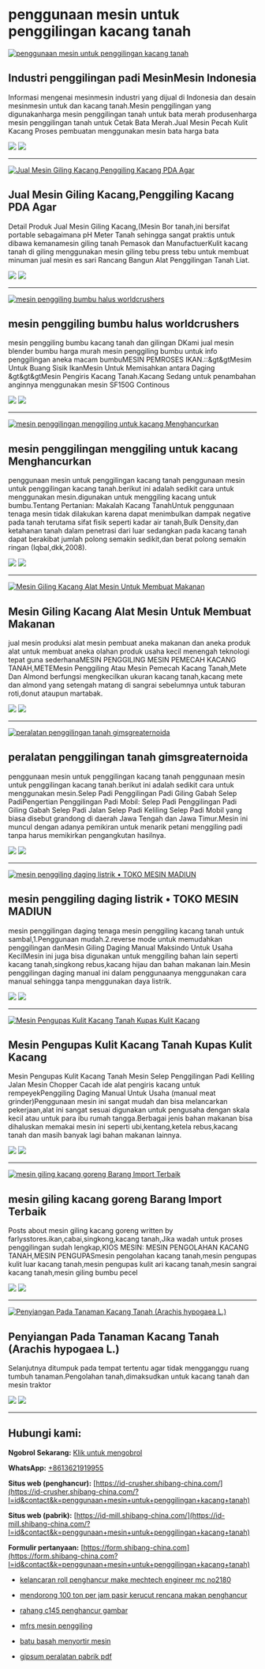 # penggunaan mesin untuk penggilingan kacang tanah

<a href="https://swt.shibang-china.com/?l=id&img&k=penggunaan+mesin+untuk+penggilingan+kacang+tanah" target="_blank">![penggunaan mesin untuk penggilingan kacang tanah](http://static.shibang-china.com/all-800x300/1243.jpg)</a>

## Industri penggilingan padi MesinMesin Indonesia
Informasi mengenai mesinmesin industri yang dijual di Indonesia dan desain mesinmesin untuk dan kacang tanah.Mesin penggilingan yang digunakanharga mesin penggilingan tanah untuk bata merah produsenharga mesin penggilingan tanah untuk Cetak Bata Merah.Jual Mesin Pecah Kulit Kacang Proses pembuatan menggunakan mesin bata harga bata


<a href="https://whatsapp.shibangsoft.com/WhatsApp.php" target="_blank" title="WhatsApp">![](http://static.shibang-china.com/icon/whatsapp.png)</a> <a href="https://swt.shibang-china.com/?l=id&icon&k=penggunaan+mesin+untuk+penggilingan+kacang+tanah" target="_blank">![](http://static.shibang-china.com/icon/chat-id.png)</a>

---

<a href="https://swt.shibang-china.com/?l=id&img&k=penggunaan+mesin+untuk+penggilingan+kacang+tanah" target="_blank">![Jual Mesin Giling Kacang,Penggiling Kacang PDA Agar](http://static.shibang-china.com/all-800x300/860.jpg)</a>

## Jual Mesin Giling Kacang,Penggiling Kacang PDA Agar
Detail Produk Jual Mesin Giling Kacang,(Mesin Bor tanah,ini bersifat portable sebagaimana pH Meter Tanah sehingga sangat praktis untuk dibawa kemanamesin giling tanah Pemasok dan ManufactuerKulit kacang tanah di giling menggunakan mesin giling tebu press tebu untuk membuat minuman jual mesin es sari Rancang Bangun Alat Penggilingan Tanah Liat.


<a href="https://whatsapp.shibangsoft.com/WhatsApp.php" target="_blank" title="WhatsApp">![](http://static.shibang-china.com/icon/whatsapp.png)</a> <a href="https://swt.shibang-china.com/?l=id&icon&k=penggunaan+mesin+untuk+penggilingan+kacang+tanah" target="_blank">![](http://static.shibang-china.com/icon/chat-id.png)</a>

---

<a href="https://swt.shibang-china.com/?l=id&img&k=penggunaan+mesin+untuk+penggilingan+kacang+tanah" target="_blank">![mesin penggiling bumbu halus worldcrushers](http://static.shibang-china.com/all-800x300/1133.jpg)</a>

## mesin penggiling bumbu halus worldcrushers
mesin penggiling bumbu kacang tanah dan gilingan DKami jual mesin blender bumbu harga murah mesin penggiling bumbu untuk info penggilingan aneka macam bumbuMESIN PEMROSES IKAN.::&gt&gtMesim Untuk Buang Sisik IkanMesin Untuk Memisahkan antara Daging &gt&gt&gtMesin Pengiris Kacang Tanah.Kacang Sedang untuk penambahan anginnya menggunakan mesin SF150G Continous


<a href="https://whatsapp.shibangsoft.com/WhatsApp.php" target="_blank" title="WhatsApp">![](http://static.shibang-china.com/icon/whatsapp.png)</a> <a href="https://swt.shibang-china.com/?l=id&icon&k=penggunaan+mesin+untuk+penggilingan+kacang+tanah" target="_blank">![](http://static.shibang-china.com/icon/chat-id.png)</a>

---

<a href="https://swt.shibang-china.com/?l=id&img&k=penggunaan+mesin+untuk+penggilingan+kacang+tanah" target="_blank">![mesin penggilingan menggiling untuk kacang Menghancurkan](http://static.shibang-china.com/all-800x300/1528.jpg)</a>

## mesin penggilingan menggiling untuk kacang Menghancurkan
penggunaan mesin untuk penggilingan kacang tanah penggunaan mesin untuk penggilingan kacang tanah.berikut ini adalah sedikit cara untuk menggunakan mesin.digunakan untuk menggiling kacang untuk bumbu.Tentang Pertanian: Makalah Kacang TanahUntuk penggunaan tenaga mesin tidak dilakukan karena dapat menimbulkan dampak negative pada tanah terutama sifat fisik seperti kadar air tanah,Bulk Density,dan ketahanan tanah dalam penetrasi dari luar sedangkan pada kacang tanah dapat berakibat jumlah polong semakin sedikit,dan berat polong semakin ringan (Iqbal,dkk,2008).


<a href="https://whatsapp.shibangsoft.com/WhatsApp.php" target="_blank" title="WhatsApp">![](http://static.shibang-china.com/icon/whatsapp.png)</a> <a href="https://swt.shibang-china.com/?l=id&icon&k=penggunaan+mesin+untuk+penggilingan+kacang+tanah" target="_blank">![](http://static.shibang-china.com/icon/chat-id.png)</a>

---

<a href="https://swt.shibang-china.com/?l=id&img&k=penggunaan+mesin+untuk+penggilingan+kacang+tanah" target="_blank">![Mesin Giling Kacang Alat Mesin Untuk Membuat Makanan](http://static.shibang-china.com/all-800x300/1335.jpg)</a>

## Mesin Giling Kacang Alat Mesin Untuk Membuat Makanan
jual mesin produksi alat mesin pembuat aneka makanan dan aneka produk alat untuk membuat aneka olahan produk usaha kecil menengah teknologi tepat guna sederhanaMESIN PENGGILING MESIN PEMECAH KACANG TANAH,METEMesin Penggiling Atau Mesin Pemecah Kacang Tanah,Mete Dan Almond berfungsi mengkecilkan ukuran kacang tanah,kacang mete dan almond yang setengah matang di sangrai sebelumnya untuk taburan roti,donut ataupun martabak.


<a href="https://whatsapp.shibangsoft.com/WhatsApp.php" target="_blank" title="WhatsApp">![](http://static.shibang-china.com/icon/whatsapp.png)</a> <a href="https://swt.shibang-china.com/?l=id&icon&k=penggunaan+mesin+untuk+penggilingan+kacang+tanah" target="_blank">![](http://static.shibang-china.com/icon/chat-id.png)</a>

---

<a href="https://swt.shibang-china.com/?l=id&img&k=penggunaan+mesin+untuk+penggilingan+kacang+tanah" target="_blank">![peralatan penggilingan tanah gimsgreaternoida](http://static.shibang-china.com/all-800x300/964.jpg)</a>

## peralatan penggilingan tanah gimsgreaternoida
penggunaan mesin untuk penggilingan kacang tanah penggunaan mesin untuk penggilingan kacang tanah.berikut ini adalah sedikit cara untuk menggunakan mesin.Selep Padi Penggilingan Padi Giling Gabah Selep PadiPengertian Penggilingan Padi Mobil: Selep Padi Penggilingan Padi Giling Gabah Selep Padi Jalan Selep Padi Keliling Selep Padi Mobil yang biasa disebut grandong di daerah Jawa Tengah dan Jawa Timur.Mesin ini muncul dengan adanya pemikiran untuk menarik petani menggiling padi tanpa harus memikirkan pengangkutan hasilnya.


<a href="https://whatsapp.shibangsoft.com/WhatsApp.php" target="_blank" title="WhatsApp">![](http://static.shibang-china.com/icon/whatsapp.png)</a> <a href="https://swt.shibang-china.com/?l=id&icon&k=penggunaan+mesin+untuk+penggilingan+kacang+tanah" target="_blank">![](http://static.shibang-china.com/icon/chat-id.png)</a>

---

<a href="https://swt.shibang-china.com/?l=id&img&k=penggunaan+mesin+untuk+penggilingan+kacang+tanah" target="_blank">![mesin penggiling daging listrik • TOKO MESIN MADIUN](http://static.shibang-china.com/all-800x300/1353.jpg)</a>

## mesin penggiling daging listrik • TOKO MESIN MADIUN
mesin penggilingan daging tenaga mesin penggiling kacang tanah untuk sambal,1.Penggunaan mudah.2.reverse mode untuk memudahkan penggilingan danMesin Giling Daging Manual Maksindo Untuk Usaha KecilMesin ini juga bisa digunakan untuk menggiling bahan lain seperti kacang tanah,singkong rebus,kacang hijau dan bahan makanan lain.Mesin penggilingan daging manual ini dalam penggunaanya menggunakan cara manual sehingga tanpa menggunakan daya listrik.


<a href="https://whatsapp.shibangsoft.com/WhatsApp.php" target="_blank" title="WhatsApp">![](http://static.shibang-china.com/icon/whatsapp.png)</a> <a href="https://swt.shibang-china.com/?l=id&icon&k=penggunaan+mesin+untuk+penggilingan+kacang+tanah" target="_blank">![](http://static.shibang-china.com/icon/chat-id.png)</a>

---

<a href="https://swt.shibang-china.com/?l=id&img&k=penggunaan+mesin+untuk+penggilingan+kacang+tanah" target="_blank">![Mesin Pengupas Kulit Kacang Tanah Kupas Kulit Kacang](http://static.shibang-china.com/all-800x300/740.jpg)</a>

## Mesin Pengupas Kulit Kacang Tanah Kupas Kulit Kacang
Mesin Pengupas Kulit Kacang Tanah Mesin Selep Penggilingan Padi Keliling Jalan Mesin Chopper Cacah ide alat pengiris kacang untuk rempeyekPenggiling Daging Manual Untuk Usaha (manual meat grinder)Penggunaan mesin ini sangat mudah dan bisa melancarkan pekerjaan,alat ini sangat sesuai digunakan untuk pengusaha dengan skala kecil atau untuk para ibu rumah tangga.Berbagai jenis bahan makanan bisa dihaluskan memakai mesin ini seperti ubi,kentang,ketela rebus,kacang tanah dan masih banyak lagi bahan makanan lainnya.


<a href="https://whatsapp.shibangsoft.com/WhatsApp.php" target="_blank" title="WhatsApp">![](http://static.shibang-china.com/icon/whatsapp.png)</a> <a href="https://swt.shibang-china.com/?l=id&icon&k=penggunaan+mesin+untuk+penggilingan+kacang+tanah" target="_blank">![](http://static.shibang-china.com/icon/chat-id.png)</a>

---

<a href="https://swt.shibang-china.com/?l=id&img&k=penggunaan+mesin+untuk+penggilingan+kacang+tanah" target="_blank">![mesin giling kacang goreng Barang Import Terbaik](http://static.shibang-china.com/all-800x300/41.jpg)</a>

## mesin giling kacang goreng Barang Import Terbaik
Posts about mesin giling kacang goreng written by farlysstores.ikan,cabai,singkong,kacang tanah,Jika wadah untuk proses penggilingan sudah lengkap,KIOS MESIN: MESIN PENGOLAHAN KACANG TANAH,MESIN PENGUPASmesin pengolahan kacang tanah,mesin pengupas kulit luar kacang tanah,mesin pengupas kulit ari kacang tanah,mesin sangrai kacang tanah,mesin giling bumbu pecel


<a href="https://whatsapp.shibangsoft.com/WhatsApp.php" target="_blank" title="WhatsApp">![](http://static.shibang-china.com/icon/whatsapp.png)</a> <a href="https://swt.shibang-china.com/?l=id&icon&k=penggunaan+mesin+untuk+penggilingan+kacang+tanah" target="_blank">![](http://static.shibang-china.com/icon/chat-id.png)</a>

---

<a href="https://swt.shibang-china.com/?l=id&img&k=penggunaan+mesin+untuk+penggilingan+kacang+tanah" target="_blank">![Penyiangan Pada Tanaman Kacang Tanah (Arachis hypogaea L.)](http://static.shibang-china.com/all-800x300/213.jpg)</a>

## Penyiangan Pada Tanaman Kacang Tanah (Arachis hypogaea L.)
Selanjutnya ditumpuk pada tempat tertentu agar tidak mengganggu ruang tumbuh tanaman.Pengolahan tanah,dimaksudkan untuk kacang tanah dan mesin traktor

<a href="https://whatsapp.shibangsoft.com/WhatsApp.php" target="_blank" title="WhatsApp">![](http://static.shibang-china.com/icon/whatsapp.png)</a> <a href="https://swt.shibang-china.com/?l=id&icon&k=penggunaan+mesin+untuk+penggilingan+kacang+tanah" target="_blank">![](http://static.shibang-china.com/icon/chat-id.png)</a>

---
## Hubungi kami:

**Ngobrol Sekarang:** [Klik untuk mengobrol](https://swt.shibang-china.com?l=id&contact&k=penggunaan+mesin+untuk+penggilingan+kacang+tanah)

**WhatsApp:**  [+8613621919955](https://whatsapp.shibangsoft.com/WhatsApp.php)

**Situs web (penghancur):** [https://id-crusher.shibang-china.com/](https://id-crusher.shibang-china.com/?l=id&contact&k=penggunaan+mesin+untuk+penggilingan+kacang+tanah)

**Situs web (pabrik):** [https://id-mill.shibang-china.com/](https://id-mill.shibang-china.com/?l=id&contact&k=penggunaan+mesin+untuk+penggilingan+kacang+tanah)

**Formulir pertanyaan:** [https://form.shibang-china.com](https://form.shibang-china.com?l=id&contact&k=penggunaan+mesin+untuk+penggilingan+kacang+tanah)

* [kelancaran roll penghancur make mechtech engineer mc no2180](../32/kelancaran%20roll%20penghancur%20make%20mechtech%20engineer%20mc%20no2180.md)

* [mendorong 100 ton per jam pasir kerucut rencana makan penghancur](../32/mendorong%20100%20ton%20per%20jam%20pasir%20kerucut%20rencana%20makan%20penghancur.md)

* [rahang c145 penghancur gambar](../31/rahang%20c145%20penghancur%20gambar.md)

* [mfrs mesin penggiling](../35/mfrs%20mesin%20penggiling.md)

* [batu basah menyortir mesin](../34/batu%20basah%20menyortir%20mesin.md)

* [gipsum peralatan pabrik pdf](../32/gipsum%20peralatan%20pabrik%20pdf.md)